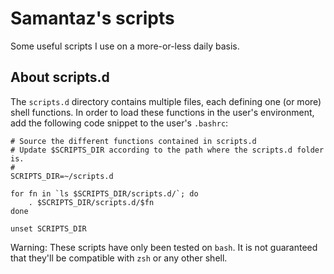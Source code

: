 Samantaz's scripts
==================

Some useful scripts I use on a more-or-less daily basis.


About scripts.d
----------------

The `scripts.d` directory contains multiple files, each defining one (or more)
shell functions. In order to load these functions in the user's environment,
add the following code snippet to the user's `.bashrc`:

```
# Source the different functions contained in scripts.d
# Update $SCRIPTS_DIR according to the path where the scripts.d folder is.
#
SCRIPTS_DIR=~/scripts.d

for fn in `ls $SCRIPTS_DIR/scripts.d/`; do
	. $SCRIPTS_DIR/scripts.d/$fn
done

unset SCRIPTS_DIR
```

Warning: These scripts have only been tested on `bash`. It is not guaranteed
that they'll be compatible with `zsh` or any other shell.
